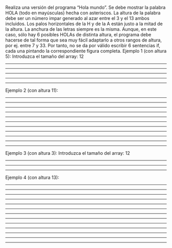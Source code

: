Realiza una versión del programa “Hola mundo”. Se debe mostrar la palabra HOLA (todo en mayúsculas)
hecha con asteriscos. La altura de la palabra debe ser un número impar generado al azar entre el 3 y el 13
ambos incluidos. Los palos horizontales de la H y de la A están justo a la mitad de la altura. La anchura
de las letras siempre es la misma. Aunque, en este caso, sólo hay 6 posibles HOLAs de distinta altura, el
programa debe hacerse de tal forma que sea muy fácil adaptarlo a otros rangos de altura, por ej. entre 7
y 33. Por tanto, no se da por válido escribir 6 sentencias if, cada una pintando la correspondiente figura
completa.
Ejemplo 1 (con altura 5):
Introduzca el tamaño del array: 12
*    *  ****   *       ****
*    * *    *  *      *    *
****** *    *  *      ******
*    * *    *  *      *    *
*    *  ****   ****** *    *

Ejemplo 2 (con altura 11):
*    *  ****  *       ****
*    * *    * *      *    *
*    * *    * *      *    *
*    * *    * *      *    *
*    * *    * *      *    *
****** *    * *      ******
*    * *    * *      *    *
*    * *    * *      *    *
*    * *    * *      *    *
*    * *    * *      *    *
*    *  ****  ****** *    *

Ejemplo 3 (con altura 3):
Introduzca el tamaño del array: 12
*    *  ****  *       ****
****** *    * *      ******
*    *  ****  ****** *    *

Ejemplo 4 (con altura 13):
*    *  ****  *       **** 
*    * *    * *      *    *
*    * *    * *      *    *
*    * *    * *      *    *
*    * *    * *      *    *
*    * *    * *      *    *
****** *    * *      ******
*    * *    * *      *    *
*    * *    * *      *    *
*    * *    * *      *    *
*    * *    * *      *    *
*    * *    * *      *    *
*    *  ****  ****** *    *